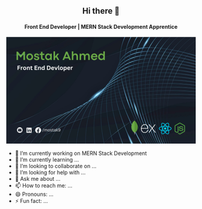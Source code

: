 
## <p align='center'> Hi there 👋</p>

#### <p align='center'>Front End Developer | MERN Stack Development Apprentice</p>

![Cover photo](https://github.com/mostak9/mostak9/blob/main/cover.png?raw=true)

- 🔭 I’m currently working on MERN Stack Development
- 🌱 I’m currently learning ...
- 👯 I’m looking to collaborate on ...
- 🤔 I’m looking for help with ...
- 💬 Ask me about ...
- 📫 How to reach me: ...
- 😄 Pronouns: ...
- ⚡ Fun fact: ...

